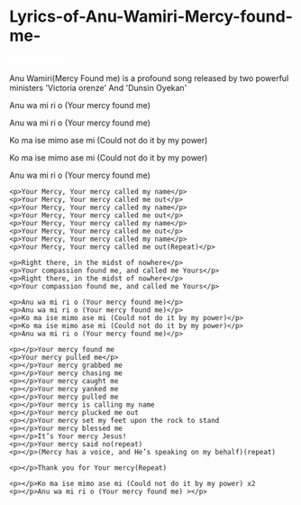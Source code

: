 # Lyrics-of-Anu-Wamiri-Mercy-found-me-
<!DOCTYPE html>
<html lang="en">
<head>
    <meta charset="UTF-8">
    <meta name="viewport" content="width=device-width, initial-scale=1.0">
    <title>Anu Wamiri (Mercy Found me)</title>
    <link href="./07-770x468.jpg" rel="shortcut icon" type="image/x-icon" />
</head>
<body style="background-image: url(./07-770x468.jpg);">
    <audio source>
        <source src="./Victoria_Orenze_-_Anu_Wamiri_Mercy_Found_Me__CeeNaija.com_.mp3" type="audio/mpeg">
     </audio>
     <a href="./Victoria_Orenze_-_Anu_Wamiri_Mercy_Found_Me__CeeNaija.com_.mp3" style="color: white;">Download This</a>
    <p>Anu Wamiri(Mercy Found me) is a profound song released
     by two powerful ministers 'Victoria orenze' And 'Dunsin Oyekan'</p>
    <p>Anu wa mi ri o (Your mercy found me)</p>
    <p>Anu wa mi ri o (Your mercy found me)</p>
    <p>Ko ma ise mimo ase mi (Could not do it by my power)</p>
    <p>Ko ma ise mimo ase mi (Could not do it by my power)</p>
    <p>Anu wa mi ri o (Your mercy found me)</p>
    
    <p>Your Mercy, Your mercy called my name</p>
    <p>Your Mercy, Your mercy called me out</p>
    <p>Your Mercy, Your mercy called my name</p>
    <p>Your Mercy, Your mercy called me out</p>
    <p>Your Mercy, Your mercy called my name</p>
    <p>Your Mercy, Your mercy called me out</p>
    <p>Your Mercy, Your mercy called my name</p>
    <p>Your Mercy, Your mercy called me out(Repeat)</p>
    
    <p>Right there, in the midst of nowhere</p>
    <p>Your compassion found me, and called me Yours</p>
    <p>Right there, in the midst of nowhere</p>
    <p>Your compassion found me, and called me Yours</p>

    <p>Anu wa mi ri o (Your mercy found me)</p>
    <p>Anu wa mi ri o (Your mercy found me)</p>
    <p>Ko ma ise mimo ase mi (Could not do it by my power)</p>
    <p>Ko ma ise mimo ase mi (Could not do it by my power)</p>
    <p>Anu wa mi ri o (Your mercy found me)</p>
    
    <p></p>Your mercy found me
    <p>Your mercy pulled me</p>
    <p></p>Your mercy grabbed me
    <p></p>Your mercy chasing me
    <p></p>Your mercy caught me
    <p></p>Your mercy yanked me
    <p></p>Your mercy pulled me
    <p></p>Your mercy is calling my name
    <p></p>Your mercy plucked me out
    <p></p>Your mercy set my feet upon the rock to stand
    <p></p>Your mercy blessed me
    <p></p>It’s Your mercy Jesus!
    <p></p>Your mercy said no(repeat)
    <p></p>(Mercy has a voice, and He’s speaking on my behalf)(repeat)
    
    <p></p>Thank you for Your mercy(Repeat)
    
    <p></p>Ko ma ise mimo ase mi (Could not do it by my power) x2
    <p></p>Anu wa mi ri o (Your mercy found me) ></p>
</body>
</html>
